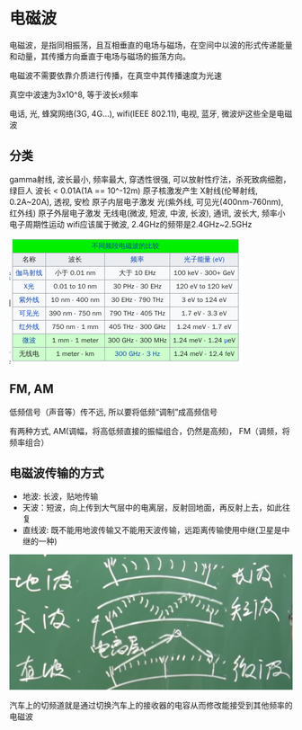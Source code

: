 # 电磁波

电磁波，是指同相振荡，且互相垂直的电场与磁场，在空间中以波的形式传递能量和动量，其传播方向垂直于电场与磁场的振荡方向。

电磁波不需要依靠介质进行传播，在真空中其传播速度为光速

真空中波速为3x10^8, 等于波长x频率

电话, 光, 蜂窝网络(3G, 4G...), wifi(IEEE 802.11), 电视, 蓝牙, 微波炉这些全是电磁波

## 分类

gamma射线, 波长最小, 频率最大, 穿透性很强, 可以放射性疗法，杀死致病细胞， 绿巨人
    波长 < 0.01A(1A == 10^-12m)
    原子核激发产生
X射线(伦琴射线, 0.2A~20A), 透视, 安检
    原子内层电子激发
光(紫外线, 可见光(400nm-760nm), 红外线)
    原子外层电子激发
无线电(微波, 短波, 中波, 长波), 通讯, 波长大, 频率小
    电子周期性运动
    wifi应该属于微波, 2.4GHz的频带是2.4GHz~2.5GHz

![电磁波分类](em_wave_frequency_brand.png)

## FM, AM

低频信号（声音等）传不远, 所以要将低频“调制”成高频信号

有两种方式, AM(调幅，将高低频直接的振幅组合，仍然是高频)， FM（调频，将频率组合）

## 电磁波传输的方式

- 地波: 长波，贴地传输
- 天波：短波，向上传到大气层中的电离层，反射回地面，再反射上去，如此往复
- 直线波: 既不能用地波传输又不能用天波传输，远距离传输使用中继(卫星是中继的一种)

![电磁波传输方式](em_wave_transfer.png)

汽车上的切频道就是通过切换汽车上的接收器的电容从而修改能接受到其他频率的电磁波
